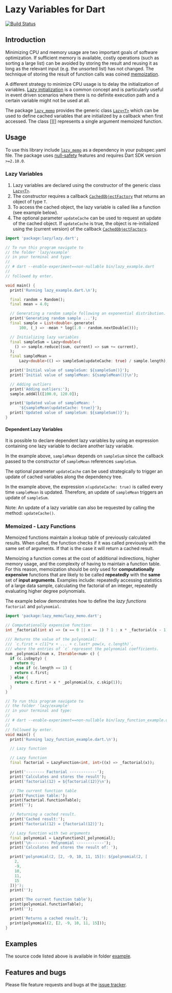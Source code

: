 
# Lazy Variables for Dart

[![Build Status](https://travis-ci.com/simphotonics/lazy_memo.svg?branch=main)](https://travis-ci.com/simphotonics/lazy_memo)


## Introduction

Minimizing CPU and memory usage are two important goals of software optimization.
If sufficient memory is available, costly operations (such as sorting a large list)
can be avoided by storing the result and reusing it as long as the relevant
input (e.g. the unsorted list) has not changed.
The technique of storing the result of function calls
was coined [memoization][memoization].


A different strategy to minimize CPU usage is to delay the initialization of variables.
[Lazy initialization][lazy_initialization] is a common concept and is particularly useful in
event driven scenarios where there is no definite execution path and a certain variable might not be used at all.

The package [`lazy_memo`][lazy_memo] provides the generic class [`Lazy<T>`][Lazy]
which can be used to define cached variables that are initialized by a callback when first accessed.
The class [][] represents a single argument memoized function.


## Usage

To use this library include [`lazy_memo`][lazy_memo] as a dependency in your pubspec.yaml file.
The package uses [null-safety] features and requires Dart SDK version `>=2.10.0`.

### Lazy Variables

1. Lazy variables are declared using the constructor of the generic class [`Lazy<T>`][Lazy].
2. The constructor requires a callback [`CachedObjectFactory`][CachedObjectFactory] that returns an  object of type `T`.
3. To access the cached object, the lazy variable is called like a function (see example below).
4. The optional parameter `updateCache` can be used to request an update of the cached object.
   If `updateCache` is true, the object is re-initialized using the (current version) of the callback [`CachedObjectFactory`][CachedObjectFactory].

```Dart
import 'package:lazy/lazy.dart';

// To run this program navigate to
// the folder 'lazy/example'
// in your terminal and type:
//
// # dart --enable-experiment==non-nullable bin/lazy_example.dart
//
// followed by enter.

void main() {
  print('Running lazy_example.dart.\n');

  final random = Random();
  final mean = 4.0;

  // Generating a random sample following an exponential distribution.
  print('Generating random sample ...');
  final sample = List<double>.generate(
      100, (_) => -mean * log(1.0 - random.nextDouble()));

  // Initializing lazy variables
  final sampleSum = Lazy<double>(
    () => sample.reduce((sum, current) => sum += current),
  );
  final sampleMean =
      Lazy<double>(() => sampleSum(updateCache: true) / sample.length);

  print('Initial value of sampleSum: ${sampleSum()}');
  print('Initial value of sampleMean: ${sampleMean()}\n');

  // Adding outliers
  print('Adding outliers:');
  sample.addAll([100.0, 120.0]);

  print('Updated value of sampleMean: '
      '${sampleMean(updateCache: true)}');
  print('Updated value of sampleSum: ${sampleSum()}');
}
```

#### Dependent Lazy Variables

It is possible to declare dependent lazy variables by using an
expression containing one lazy variable to declare another lazy variable.

In the example above, `sampleMean` depends on `sampleSum` since the callback passed
to the constructor of `sampleMean` references `sampleSum`.

The optional parameter `updateCache` can be used strategically to trigger an
update of cached variables along the
dependency tree.

In the example above, the expression `x(updateCache: true)` is called
every time `sampleMean` is updated. Therefore, an update of `sampleMean` triggers an update of `sampleSum`.

Note: An update of a lazy variable can also be requested by calling the
method: `updateCache()`.

### Memoized - Lazy Functions

Memoized functions maintain a lookup table of previously calculated results. When called, the
function checks if it was called previously with the same set of arguments.
If that is the case it will return a cached result.

Memoizing a function comes at the cost of additional indirections,
higher memory usage, and the complexity of having to maintain a function table.
For this reason, memoization should be only used for
**computationally expensive** functions that are likely to be
called **repeatedly** with the **same** set of **input arguments**.
Examples include: repeatedly accessing statistics of a large
data sample, calculating the factorial of an integer,
repeatedly evaluating higher degree polynomials.

The example below demonstrates how to define the *lazy functions*
`factorial` and `polynomial`. 

```Dart
import 'package:lazy_memo/lazy_memo.dart';

// Computationally expensive function:
int _factorial(int x) => (x == 0 || x == 1) ? 1 : x * _factorial(x - 1);

/// Returns the value of the polynomial:
/// `c.first + c[1]*x + ... + c.last* pow(x, c.length)`,
/// where the entries of `c` represent the polynomial coefficients.
num _polynomial(num x, Iterable<num> c) {
  if (c.isEmpty) {
    return 0;
  } else if (c.length == 1) {
    return c.first;
  } else {
    return c.first + x * _polynomial(x, c.skip(1));
  }
}

// To run this program navigate to
// the folder 'lazy/example'
// in your terminal and type:
//
// # dart --enable-experiment==non-nullable bin/lazy_function_example.dart
//
// followed by enter.
void main() {
  print('Running lazy_function_example.dart.\n');

  // Lazy function

  // Lazy function
  final factorial = LazyFunction<int, int>((x) => _factorial(x));

  print('-------- Factorial ------------');
  print('Calculates and stores the result');
  print('factorial(12) = ${factorial(12)}\n');

  // The current function table
  print('Function table:');
  print(factorial.functionTable);
  print('');

  // Returning a cached result.
  print('Cached result:');
  print('factorial(12) = {factorial(12)}');

  // Lazy function with two arguments
  final polynomial = LazyFunction2(_polynomial);
  print('\n-------- Polynomial ------------');
  print('Calculates and stores the result of: ');

  print('polynomial(2, [2, -9, 10, 11, 15]): ${polynomial(2, [
    2,
    -9,
    10,
    11,
    15
  ])}');
  print('');

  print('The current function table');
  print(polynomial.functionTable);
  print('');

  print('Returns a cached result.');
  print(polynomial(2, [2, -9, 10, 11, 15]));
}
```


## Examples

The source code listed above is available in folder [example].



## Features and bugs

Please file feature requests and bugs at the [issue tracker].

[CachedObjectFactory]: https://pub.dev/documentation/lazy_memo/latest/lazy_memo/CachedObjectFactory.html

[issue tracker]: https://github.com/simphotonics/lazy_memo/issues

[example]: https://github.com/simphotonics/lazy_memo/tree/master/example

[lazy_memo]: https://pub.dev/packages/lazy_memo

[lazy_initialization]: https://en.wikipedia.org/wiki/Lazy_initialization

[memoization]: https://en.wikipedia.org/wiki/Memoization

[null-safety]: https://dart.dev/null-safety

[Lazy]: https://pub.dev/documentation/lazy_memo/latest/lazy_memo/Lazy-class.html
